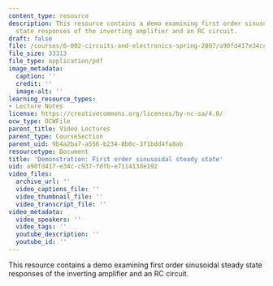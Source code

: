 ```yaml
---
content_type: resource
description: This resource contains a demo examining first order sinusoidal steady
  state responses of the inverting amplifier and an RC circuit.
draft: false
file: /courses/6-002-circuits-and-electronics-spring-2007/a90fd417e34cc937fdfbe711413de192_demo_13.pdf
file_size: 33313
file_type: application/pdf
image_metadata:
  caption: ''
  credit: ''
  image-alt: ''
learning_resource_types:
- Lecture Notes
license: https://creativecommons.org/licenses/by-nc-sa/4.0/
ocw_type: OCWFile
parent_title: Video Lectures
parent_type: CourseSection
parent_uid: 9b4a2ba7-a556-b234-8b0c-3f1bdd4fa8ab
resourcetype: Document
title: 'Demonstration: First order sinusoidal steady state'
uid: a90fd417-e34c-c937-fdfb-e711413de192
video_files:
  archive_url: ''
  video_captions_file: ''
  video_thumbnail_file: ''
  video_transcript_file: ''
video_metadata:
  video_speakers: ''
  video_tags: ''
  youtube_description: ''
  youtube_id: ''
---
```

This resource contains a demo examining first order sinusoidal steady state responses of the inverting amplifier and an RC circuit.